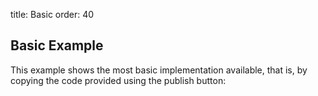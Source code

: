 title: Basic
order: 40


Basic Example
------------

This example shows the most basic implementation available, that is,
by copying the code provided using the publish button:


<div class="container">
	
<script type="text/javascript">
(function(s,u,r,v,e,y){e=window;y=document;y.write('<div id="'+u+'"/>');e[s]={surveyId:r,containerId:u};
v=y.createElement('script');v.async=1;v.src='https://overresponse.com/scripts/respondant/respondant.js';
y.getElementsByTagName('head')[0].appendChild(v);})('ORSettings', 'ORClientContainer', '51870fd5f6664b9314000011');
</script>
	
</div>

